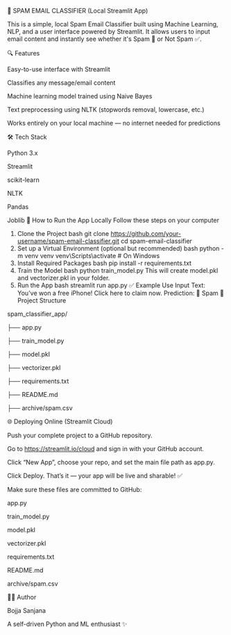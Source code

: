 📧 SPAM EMAIL CLASSIFIER (Local Streamlit App)

This is a simple, local Spam Email Classifier built using Machine Learning, NLP, and a user interface powered by Streamlit. It allows users to input email content and instantly see whether it's Spam 🚫 or Not Spam ✅.

🔍 Features

Easy-to-use interface with Streamlit

Classifies any message/email content

Machine learning model trained using Naive Bayes

Text preprocessing using NLTK (stopwords removal, lowercase, etc.)

Works entirely on your local machine — no internet needed for predictions

🛠️ Tech Stack

Python 3.x

Streamlit

scikit-learn

NLTK

Pandas

Joblib
🚀 How to Run the App Locally
Follow these steps on your computer

1. Clone the Project
bash
git clone https://github.com/your-username/spam-email-classifier.git
cd spam-email-classifier
2. Set up a Virtual Environment (optional but recommended)
bash
python -m venv venv
venv\Scripts\activate     # On Windows
3. Install Required Packages
bash
pip install -r requirements.txt
4. Train the Model
bash
python train_model.py
This will create model.pkl and vectorizer.pkl in your folder.
5. Run the App
bash
streamlit run app.py
✅ Example Use
Input Text:
You've won a free iPhone! Click here to claim now.
Prediction:
🚫 Spam
📁 Project Structure

spam_classifier_app/

├── app.py

├── train_model.py

├── model.pkl

├── vectorizer.pkl

├── requirements.txt

├── README.md

├── archive/spam.csv

🌐 Deploying Online (Streamlit Cloud)

Push your complete project to a GitHub repository.

Go to https://streamlit.io/cloud and sign in with your GitHub account.

Click “New App”, choose your repo, and set the main file path as app.py.

Click Deploy. That’s it — your app will be live and sharable! ✅

Make sure these files are committed to GitHub:

app.py

train_model.py

model.pkl

vectorizer.pkl

requirements.txt

README.md

archive/spam.csv

👩‍💻 Author

Bojja Sanjana

A self-driven Python and ML enthusiast ✨

